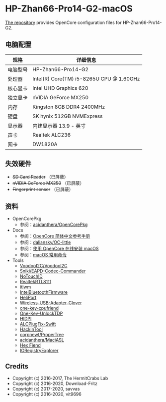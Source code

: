 # HP-Zhan66-Pro14-G2-macOS

[The repository](https://github.com/chiccheung/HP-Zhan66-Pro14-G2-macOS) provides OpenCore configuration files for HP-Zhan66-Pro14-G2. 

## 电脑配置

| 规格      | 详细信息 |
| -------- | ------- |
| 电脑型号 | HP-Zhan66-Pro14-G2 |
| 处理器   | Intel(R) Core(TM) i5-8265U CPU @ 1.60GHz |
| 核心显卡  | Intel UHD Graphics 620 |
| 独立显卡  | nVIDIA GeForce MX250 |
| 内存     | Kingston 8GB DDR4 2400MHz |
| 硬盘     | SK hynix 512GB NVMExpress |
| 显示器    | 内建显示器 13.9 - 英寸 |
| 声卡     | Realtek ALC236 |
| 网卡     | DW1820A |

## 失效硬件

- ~~SD Card Reader~~ （已屏蔽）
- ~~nVIDIA GeForce MX250~~ （已屏蔽）
- ~~Fingerprint sensor~~ （已屏蔽）

## 资料

-  OpenCorePkg
   - 参阅：[acidanthera/OpenCorePkg](https://github.com/acidanthera/OpenCorePkg)
-  Docs
   -  参阅：[OpenCore 简体中文参考手册](https://oc.skk.moe/)
   -  参阅：[daliansky/OC-little](https://github.com/daliansky/OC-little)
   -  参阅：[使用 OpenCore 在线安装 macOS](https://chiccheung.gitee.io/posts/c8c18f86/)
   -  参阅：[macOS 常用命令](https://chiccheung.gitee.io/posts/f5c6e166/)
-  Tools
   - [VoodooI2C/VoodooI2C](https://github.com/VoodooI2C/VoodooI2C)
   - [Sniki/EAPD-Codec-Commander](https://github.com/Sniki/EAPD-Codec-Commander)
   - [NoTouchID](https://github.com/al3xtjames/NoTouchID)
   - [RealtekRTL8111](https://github.com/Mieze/RTL8111_driver_for_OS_X)
   - [itlwm](https://github.com/zxystd/itlwm)
   - [IntelBluetoothFirmware](https://github.com/zxystd/IntelBluetoothFirmware)
   - [HeliPort](https://github.com/OpenIntelWireless/HeliPort)
   - [Wireless-USB-Adapter-Clover](https://github.com/chris1111/Wireless-USB-Adapter-Clover)
   - [one-key-cpufriend](https://github.com/stevezhengshiqi/one-key-cpufriend)
   - [One-Key-UnlockTDP](https://github.com/chiccheung/HP-Zhan66-Pro14-G2-macOS/tree/master/unlockTDP)
   - [HIDPI](https://github.com/xzhih/one-key-hidpi/blob/master/README-zh.md)
   - [ALCPlugFix-Swift](https://github.com/daliansky/Lenovo-Air13-IWL-Hackintosh/tree/master/ALCPlugFix)
   - [HackinTool](https://kext.skk.moe/Software/HackinTool/)
   - [corpnewt/ProperTree](https://github.com/corpnewt/ProperTree)
   - [acidanthera/MaciASL](https://github.com/acidanthera/MaciASL)
   - [Hex Fiend](http://ridiculousfish.com/hexfiend/)
   - [IORegistryExplorer](https://github.com/Jasonsupreme/IORegistryExplorer)

## Credits

- Copyright (c) 2016-2017, The HermitCrabs Lab
- Copyright (c) 2016-2020, Download-Fritz
- Copyright (c) 2017-2020, savvas
- Copyright (c) 2016-2020, vit9696

